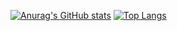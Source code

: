 [![Anurag's GitHub stats](https://github-readme-stats.vercel.app/api?username=nonick-mc&theme=dark)](https://github.com/anuraghazra/github-readme-stats)
[![Top Langs](https://github-readme-stats.vercel.app/api/top-langs/?username=nonick-mc&theme=dark&layout=compact)](https://github.com/anuraghazra/github-readme-stats)
